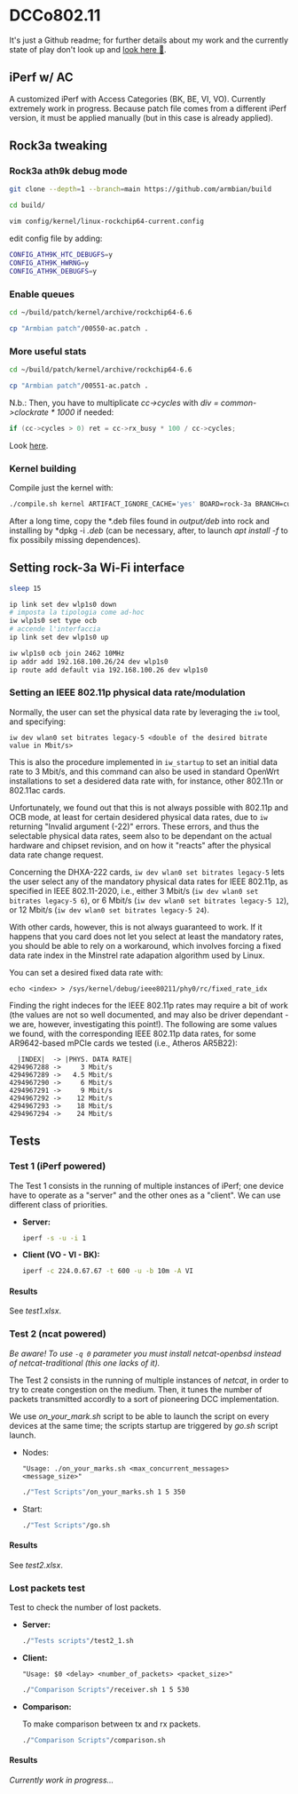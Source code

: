 # DCCo802.11

It's just a Github readme; for further details about my work and the currently state of play don't look up and [look here 👀](https://antoniosolida.notion.site/State-of-play-e6e839db40084c228981ff2eb598a522?pvs=4). 

## iPerf w/ AC
A customized iPerf with Access Categories (BK, BE, VI, VO).
Currently extremely work in progress.
Because patch file comes from a different iPerf version, it must be applied manually (but in this case is already applied).

## Rock3a tweaking
### Rock3a ath9k debug mode

```bash
git clone --depth=1 --branch=main https://github.com/armbian/build 

cd build/

vim config/kernel/linux-rockchip64-current.config 
```

edit config file by adding:

```bash
CONFIG_ATH9K_HTC_DEBUGFS=y
CONFIG_ATH9K_HWRNG=y
CONFIG_ATH9K_DEBUGFS=y
```

### Enable queues

```bash
cd ~/build/patch/kernel/archive/rockchip64-6.6

cp "Armbian patch"/00550-ac.patch .
```

### More useful stats
```bash
cd ~/build/patch/kernel/archive/rockchip64-6.6

cp "Armbian patch"/00551-ac.patch .
```

N.b.:
Then, you have to multiplicate *cc->cycles* with *div = common->clockrate * 1000* if needed:
```c
if (cc->cycles > 0) ret = cc->rx_busy * 100 / cc->cycles;
```
Look [here](https://github.com/torvalds/linux/blob/50736169ecc8387247fe6a00932852ce7b057083/drivers/net/wireless/ath/ath9k/link.c#L506).

### Kernel building
Compile just the kernel with:

```bash
./compile.sh kernel ARTIFACT_IGNORE_CACHE='yes' BOARD=rock-3a BRANCH=current
```

After a long time, copy the *.deb files found in *output/deb* into rock and installing by *dpkg -i *.deb* (can be necessary, after, to launch *apt install -f* to fix possibily missing dependences).

## Setting rock-3a Wi-Fi interface
```bash
sleep 15

ip link set dev wlp1s0 down
# imposta la tipologia come ad-hoc
iw wlp1s0 set type ocb
# accende l'interfaccia
ip link set dev wlp1s0 up

iw wlp1s0 ocb join 2462 10MHz
ip addr add 192.168.100.26/24 dev wlp1s0
ip route add default via 192.168.100.26 dev wlp1s0
```

### Setting an IEEE 802.11p physical data rate/modulation

Normally, the user can set the physical data rate by leveraging the `iw` tool, and specifying:
```
iw dev wlan0 set bitrates legacy-5 <double of the desired bitrate value in Mbit/s>
```
This is also the procedure implemented in `iw_startup` to set an initial data rate to 3 Mbit/s, and this command can also be used in standard OpenWrt installations to set a desidered data rate with, for instance, other 802.11n or 802.11ac cards.

Unfortunately, we found out that this is not always possible with 802.11p and OCB mode, at least for certain desidered physical data rates, due to `iw` returning "Invalid argument (-22)" errors.
These errors, and thus the selectable physical data rates, seem also to be dependant on the actual hardware and chipset revision, and on how it "reacts" after the physical data rate change request.

Concerning the DHXA-222 cards, `iw dev wlan0 set bitrates legacy-5` lets the user select any of the mandatory physical data rates for IEEE 802.11p, as specified in IEEE 802.11-2020, i.e., either 3 Mbit/s (`iw dev wlan0 set bitrates legacy-5 6`), or 6 Mbit/s (`iw dev wlan0 set bitrates legacy-5 12`), or 12 Mbit/s (`iw dev wlan0 set bitrates legacy-5 24`).

With other cards, however, this is not always guaranteed to work. If it happens that you card does not let you select at least the mandatory rates, you should be able to rely on a workaround, which involves forcing a fixed data rate index in the Minstrel rate adapation algorithm used by Linux.

You can set a desired fixed data rate with:
```
echo <index> > /sys/kernel/debug/ieee80211/phy0/rc/fixed_rate_idx
```

Finding the right indeces for the IEEE 802.11p rates may require a bit of work (the values are not so well documented, and may also be driver dependant - we are, however, investigating this point!). The following are some values we found, with the corresponding IEEE 802.11p data rates, for some AR9642-based mPCIe cards we tested (i.e., Atheros AR5B22):
```
  |INDEX|  -> |PHYS. DATA RATE|
4294967288 ->     3 Mbit/s
4294967289 ->   4.5 Mbit/s
4294967290 ->     6 Mbit/s
4294967291 ->     9 Mbit/s
4294967292 ->    12 Mbit/s
4294967293 ->    18 Mbit/s
4294967294 ->    24 Mbit/s
```


## Tests

### Test 1 (iPerf powered)
The Test 1 consists in the running of multiple instances of iPerf; one device have to operate as a "server" and the other ones as a "client". We can use different class of priorities.

- **Server:**
  ```bash
  iperf -s -u -i 1
  ```

- **Client (VO - VI - BK):**
  ```bash
  iperf -c 224.0.67.67 -t 600 -u -b 10m -A VI
  ```

#### Results
See *test1.xlsx*.

### Test 2 (ncat powered)
*Be aware! To use `-q 0` parameter you must install *netcat-openbsd* instead of netcat-traditional (this one lacks of it).*

The Test 2 consists in the running of multiple instances of *netcat*, in order to try to create congestion on the medium. Then, it tunes the number of packets transmitted accordly to a sort of pioneering DCC implementation.

We use *on_your_mark.sh* script to be able to launch the script on every devices at the same time; the scripts startup are triggered by *go.sh* script launch.

- Nodes:

  `"Usage: ./on_your_marks.sh <max_concurrent_messages> <message_size>"`
  ```bash
  ./"Test Scripts"/on_your_marks.sh 1 5 350
  ```

- Start:
  ```bash
  ./"Test Scripts"/go.sh
  ```

#### Results
See *test2.xlsx*.

### Lost packets test
Test to check the number of lost packets.

- **Server:**
  ```bash
  ./"Tests scripts"/test2_1.sh
  ```

- **Client:**

  `"Usage: $0 <delay> <number_of_packets> <packet_size>"`
  ```bash
  ./"Comparison Scripts"/receiver.sh 1 5 530
  ```

- **Comparison:**

  To make comparison between tx and rx packets.
  ```bash
  ./"Comparison Scripts"/comparison.sh
  ```

#### Results
*Currently work in progress...*